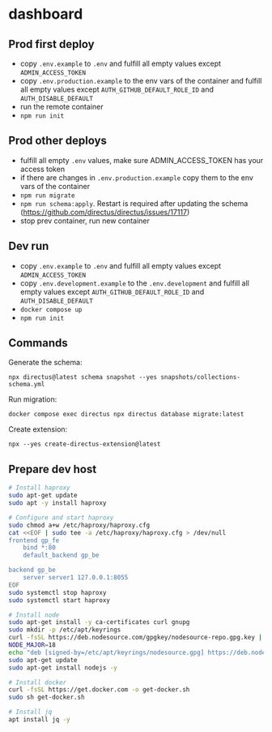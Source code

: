 # dashboard

## Prod first deploy

- copy `.env.example` to `.env` and fulfill all empty values except `ADMIN_ACCESS_TOKEN`
- copy `.env.production.example` to the env vars of the container and fulfill all empty values except `AUTH_GITHUB_DEFAULT_ROLE_ID` and `AUTH_DISABLE_DEFAULT`
- run the remote container
- `npm run init`

## Prod other deploys

- fulfill all empty `.env` values, make sure ADMIN_ACCESS_TOKEN has your access token
- if there are changes in `.env.production.example` copy them to the env vars of the container
- `npm run migrate`
- `npm run schema:apply`. Restart is required after updating the schema (https://github.com/directus/directus/issues/17117)
- stop prev container, run new container

## Dev run

- copy `.env.example` to `.env` and fulfill all empty values except `ADMIN_ACCESS_TOKEN`
- copy `.env.development.example` to the `.env.development` and fulfill all empty values except `AUTH_GITHUB_DEFAULT_ROLE_ID` and `AUTH_DISABLE_DEFAULT`
- `docker compose up`
- `npm run init`

## Commands

Generate the schema:

`npx directus@latest schema snapshot --yes snapshots/collections-schema.yml`

Run migration:

`docker compose exec directus npx directus database migrate:latest`

Create extension:

`npx --yes create-directus-extension@latest`

## Prepare dev host

```bash
# Install haproxy
sudo apt-get update
sudo apt -y install haproxy

# Configure and start haproxy
sudo chmod a+w /etc/haproxy/haproxy.cfg
cat <<EOF | sudo tee -a /etc/haproxy/haproxy.cfg > /dev/null
frontend gp_fe
    bind *:80
    default_backend gp_be

backend gp_be
    server server1 127.0.0.1:8055
EOF
sudo systemctl stop haproxy
sudo systemctl start haproxy

# Install node
sudo apt-get install -y ca-certificates curl gnupg
sudo mkdir -p /etc/apt/keyrings
curl -fsSL https://deb.nodesource.com/gpgkey/nodesource-repo.gpg.key | sudo gpg --dearmor -o /etc/apt/keyrings/nodesource.gpg
NODE_MAJOR=18
echo "deb [signed-by=/etc/apt/keyrings/nodesource.gpg] https://deb.nodesource.com/node_$NODE_MAJOR.x nodistro main" | sudo tee /etc/apt/sources.list.d/nodesource.list
sudo apt-get update
sudo apt-get install nodejs -y

# Install docker
curl -fsSL https://get.docker.com -o get-docker.sh
sudo sh get-docker.sh

# Install jq
apt install jq -y
```
